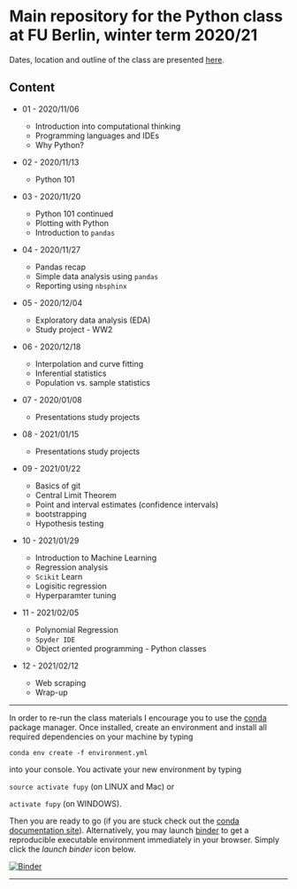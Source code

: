 # Main repository for the Python class at FU Berlin, winter term 2020/21

Dates, location and outline of the class are presented [here](https://www.fu-berlin.de/vv/de/lv/634650).

## Content

* 01 - 2020/11/06
  * Introduction into computational thinking
  * Programming languages and IDEs 
  * Why Python?

* 02 - 2020/11/13
  * Python 101
  
* 03 - 2020/11/20
  * Python 101 continued
  * Plotting with Python
  * Introduction to `pandas`
 
* 04 - 2020/11/27
  * Pandas recap
  * Simple data analysis using `pandas`
  * Reporting using `nbsphinx` 

* 05 - 2020/12/04
  * Exploratory data analysis (EDA) 
  * Study project - WW2
  
* 06 - 2020/12/18
  * Interpolation and curve fitting
  * Inferential statistics
  * Population vs. sample statistics
  
* 07 - 2020/01/08
  * Presentations study projects

* 08 - 2021/01/15
  * Presentations study projects

* 09 - 2021/01/22  
  * Basics of git
  * Central Limit Theorem
  * Point and interval estimates (confidence intervals)
  * bootstrapping
  * Hypothesis testing


* 10 - 2021/01/29

  * Introduction to Machine Learning
  * Regression analysis
  * `Scikit` Learn
  * Logisitic regression
  * Hyperparamter tuning
   
* 11 - 2021/02/05
  * Polynomial Regression
  * `Spyder IDE`
  * Object oriented programming - Python classes
  
* 12 - 2021/02/12
  * Web scraping
  * Wrap-up

*** 

In order to re-run the class materials I encourage you to use the [conda](https://conda.io/docs/) package manager. Once installed, create an environment and install all required dependencies on your machine by typing 

`conda env create -f environment.yml`

into your console. You activate your new environment by typing 

`source activate fupy` (on LINUX and Mac) or

`activate fupy` (on WINDOWS). 

Then you are ready to go (if you are stuck check out the [conda documentation site](https://conda.io/docs/user-guide/tasks/manage-environments.html#)). Alternatively, you may launch [binder](https://mybinder.org/) to get a reproducible executable environment immediately in your browser. Simply click the _launch binder_ icon below.


[![Binder](https://mybinder.org/badge_logo.svg)](https://mybinder.org/v2/gh/eotp/python-FU-class/master?urlpath=lab)

***
